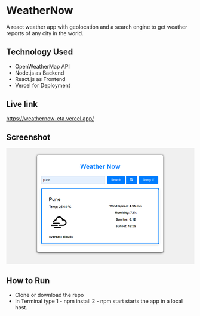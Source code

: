 # WeatherNow
A react weather app with geolocation and a search engine to get weather reports of any city in the world.

## Technology Used

- OpenWeatherMap API
- Node.js as Backend
- React.js as Frontend
- Vercel for Deployment

## Live link
https://weathernow-eta.vercel.app/

## Screenshot
![WeatherNow](WeatherNow.png)

## How to Run
- Clone or download the repo
- In Terminal type
1 - npm install
2 - npm start
starts the app in a local host.
